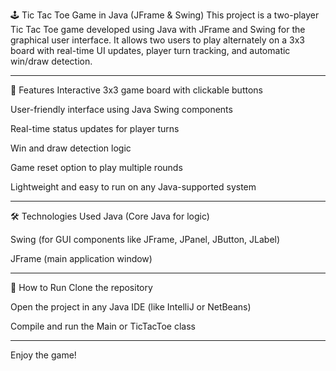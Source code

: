 🕹️ Tic Tac Toe Game in Java (JFrame & Swing)
This project is a two-player Tic Tac Toe game developed using Java with JFrame and Swing for the graphical user interface. It allows two users to play alternately on a 3x3 board with real-time UI updates, player turn tracking, and automatic win/draw detection.

-------------------------------------------------------------------------------------------------------------------------------

🎯 Features
Interactive 3x3 game board with clickable buttons

User-friendly interface using Java Swing components

Real-time status updates for player turns

Win and draw detection logic

Game reset option to play multiple rounds

Lightweight and easy to run on any Java-supported system

-------------------------------------------------------------------------------------------------------------------------------

🛠️ Technologies Used
Java (Core Java for logic)

Swing (for GUI components like JFrame, JPanel, JButton, JLabel)

JFrame (main application window)

-------------------------------------------------------------------------------------------------------------------------------

🚀 How to Run
Clone the repository

Open the project in any Java IDE (like IntelliJ or NetBeans)

Compile and run the Main or TicTacToe class


-------------------------------------------------------------------------------------------------------------------------------


Enjoy the game!
